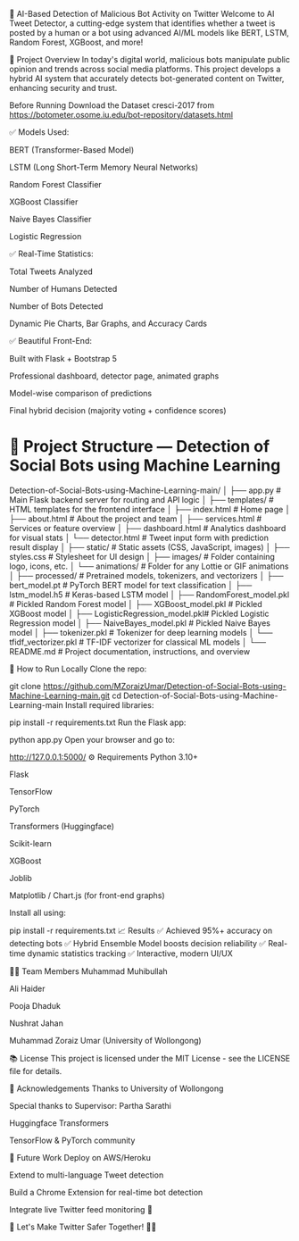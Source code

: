 🤖 AI-Based Detection of Malicious Bot Activity on Twitter
Welcome to AI Tweet Detector, a cutting-edge system that identifies whether a tweet is posted by a human or a bot using advanced AI/ML models like BERT, LSTM, Random Forest, XGBoost, and more!

📝 Project Overview
In today's digital world, malicious bots manipulate public opinion and trends across social media platforms. This project develops a hybrid AI system that accurately detects bot-generated content on Twitter, enhancing security and trust.

Before Running Download the Dataset cresci-2017 from https://botometer.osome.iu.edu/bot-repository/datasets.html

✅ Models Used:

BERT (Transformer-Based Model)

LSTM (Long Short-Term Memory Neural Networks)

Random Forest Classifier

XGBoost Classifier

Naive Bayes Classifier

Logistic Regression

✅ Real-Time Statistics:

Total Tweets Analyzed

Number of Humans Detected

Number of Bots Detected

Dynamic Pie Charts, Bar Graphs, and Accuracy Cards

✅ Beautiful Front-End:

Built with Flask + Bootstrap 5

Professional dashboard, detector page, animated graphs

Model-wise comparison of predictions

Final hybrid decision (majority voting + confidence scores)

# 📂 Project Structure — Detection of Social Bots using Machine Learning

Detection-of-Social-Bots-using-Machine-Learning-main/
│
├── app.py # Main Flask backend server for routing and API logic
│
├── templates/ # HTML templates for the frontend interface
│ ├── index.html # Home page
│ ├── about.html # About the project and team
│ ├── services.html # Services or feature overview
│ ├── dashboard.html # Analytics dashboard for visual stats
│ └── detector.html # Tweet input form with prediction result display
│
├── static/ # Static assets (CSS, JavaScript, images)
│ ├── styles.css # Stylesheet for UI design
│ ├── images/ # Folder containing logo, icons, etc.
│ └── animations/ # Folder for any Lottie or GIF animations
│
├── processed/ # Pretrained models, tokenizers, and vectorizers
│ ├── bert_model.pt # PyTorch BERT model for text classification
│ ├── lstm_model.h5 # Keras-based LSTM model
│ ├── RandomForest_model.pkl # Pickled Random Forest model
│ ├── XGBoost_model.pkl # Pickled XGBoost model
│ ├── LogisticRegression_model.pkl# Pickled Logistic Regression model
│ ├── NaiveBayes_model.pkl # Pickled Naive Bayes model
│ ├── tokenizer.pkl # Tokenizer for deep learning models
│ └── tfidf_vectorizer.pkl # TF-IDF vectorizer for classical ML models
│
└── README.md # Project documentation, instructions, and overview

🚀 How to Run Locally
Clone the repo:


git clone https://github.com/MZoraizUmar/Detection-of-Social-Bots-using-Machine-Learning-main.git
cd Detection-of-Social-Bots-using-Machine-Learning-main
Install required libraries:


pip install -r requirements.txt
Run the Flask app:


python app.py
Open your browser and go to:


http://127.0.0.1:5000/
⚙️ Requirements
Python 3.10+

Flask

TensorFlow

PyTorch

Transformers (Huggingface)

Scikit-learn

XGBoost

Joblib

Matplotlib / Chart.js (for front-end graphs)

Install all using:


pip install -r requirements.txt
📈 Results
✅ Achieved 95%+ accuracy on detecting bots
✅ Hybrid Ensemble Model boosts decision reliability
✅ Real-time dynamic statistics tracking
✅ Interactive, modern UI/UX

👨‍💻 Team Members
Muhammad Muhibullah

Ali Haider

Pooja Dhaduk

Nushrat Jahan

Muhammad Zoraiz Umar
(University of Wollongong)

📚 License
This project is licensed under the MIT License - see the LICENSE file for details.

🌟 Acknowledgements
Thanks to University of Wollongong

Special thanks to Supervisor: Partha Sarathi

Huggingface Transformers

TensorFlow & PyTorch community

🏁 Future Work
Deploy on AWS/Heroku

Extend to multi-language Tweet detection

Build a Chrome Extension for real-time bot detection

Integrate live Twitter feed monitoring 📡

🚀 Let's Make Twitter Safer Together! 🤖😎
